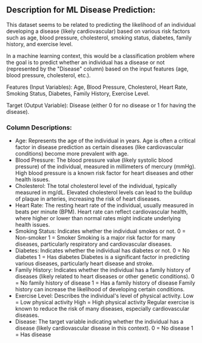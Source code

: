 ## Description for ML Disease Prediction: 
  This dataset seems to be related to predicting the likelihood of an individual developing a disease (likely cardiovascular) based on various risk factors such as age, blood pressure, cholesterol, smoking status, diabetes, family history, and exercise level.

In a machine learning context, this would be a classification problem where the goal is to predict whether an individual has a disease or not (represented by the "Disease" column) based on the input features (age, blood pressure, cholesterol, etc.).

Features (Input Variables): Age, Blood Pressure, Cholesterol, Heart Rate, Smoking Status, Diabetes, Family History, Exercise Level.

Target (Output Variable): Disease (either 0 for no disease or 1 for having the disease).

### Column Descriptions:
  - Age: Represents the age of the individual in years. Age is often a critical factor in disease prediction as certain diseases (like cardiovascular conditions) become more prevalent with age.
  - Blood Pressure: The blood pressure value (likely systolic blood pressure) of the individual, measured in millimeters of mercury (mmHg). High blood pressure is a known risk factor for heart diseases and other health issues.
  - Cholesterol: The total cholesterol level of the individual, typically measured in mg/dL. Elevated cholesterol levels can lead to the buildup of plaque in arteries, increasing the risk of heart diseases.
  - Heart Rate: The resting heart rate of the individual, usually measured in beats per minute (BPM). Heart rate can reflect cardiovascular health, where higher or lower than normal rates might indicate underlying health issues.
  - Smoking Status: Indicates whether the individual smokes or not.
      0 = Non-smoker
      1 = Smoker
      Smoking is a major risk factor for many diseases, particularly respiratory and cardiovascular diseases.
  - Diabetes: Indicates whether the individual has diabetes or not.
      0 = No diabetes
      1 = Has diabetes
      Diabetes is a significant factor in predicting various diseases, particularly heart disease and stroke.
  - Family History: Indicates whether the individual has a family history of diseases (likely related to heart diseases or other genetic conditions).
      0 = No family history of disease
      1 = Has a family history of disease
      Family history can increase the likelihood of developing certain conditions.
  - Exercise Level: Describes the individual's level of physical activity.
      Low = Low physical activity
      High = High physical activity
      Regular exercise is known to reduce the risk of many diseases, especially cardiovascular diseases.
  - Disease: The target variable indicating whether the individual has a disease (likely cardiovascular disease in this context).
      0 = No disease
      1 = Has disease
